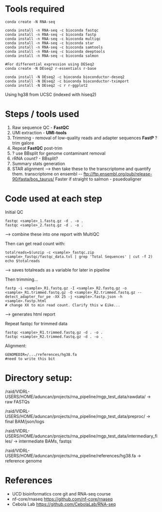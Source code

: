 # Tools required
```
conda create -N RNA-seq

conda install -n RNA-seq -c bioconda fastqc
conda install -n RNA-seq -c bioconda fastp
conda install -n RNA-seq -c bioconda multiqc
conda install -n RNA-seq -c bioconda star
conda install -n RNA-seq -c bioconda samtools
conda install -n RNA-seq -c bioconda deeptools
conda install -n RNA-seq -c bioconda salmon

#For differential expression using DESeq2
conda create -N DEseq2 r-essentials r-base

conda install -N DEseq2 -c bioconda bioconductor-deseq2
conda install -N DEseq2 -c bioconda bioconductor-tximport 
conda install -N DEseq2 -c r r-ggplot2
```

Using hg38 from UCSC (indexed with hiseq2)

# Steps / tools used
1. Raw sequence QC - **FastQC**
2. UMI extraction - **UMI-tools**
3. Trimming - removal of low-quality reads and adapter sequences **FastP** ?trim galore
4. Repeat **FastQC** post-trim
5. ? use BBsplit for genome contaminant removal
6. rRNA count? - BBsplit?
7. Summary stats generation
8. STAR alignment --> then take these to the transcriptome and quantify them.  transcriptome on ensembl -- ftp://ftp.ensembl.org/pub/release-90/fasta/bos_taurus/
     Faster if straight to salmon - psuedoaligner

# Code used at each step

Initial QC
```
fastqc <sample>_1.fastq.gz -d . -o .
fastqc <sample>_2.fastq.gz -d . -o .
```


  --> combine these into one report with MultiQC


Then can get read count with:
```
totalreads=$(unzip -c <sample>_fastqc.zip <sample>_fastqc/fastqc_data.txt | grep 'Total Sequences' | cut -f 2)
echo $totalreads
```
  --> saves totalreads as a variable for later in pipeline


Then trimming...
```
fastp -i <sample>_R1.fastq.gz -I <sample>_R2.fastq.gz -o <sample>_R1.trimmed.fastq.gz -O <sample>_R2.trimmed.fastq.gz --detect_adapter_for_pe -XX 25 -j <sample>.fastp.json -h <sample>.fastp.html
# change XX to min read count. Clarify this w Eike...
```
  --> generates html report


Repeat fastqc for trimmed data
```
fastqc <sample>_R1.trimmed.fastq.gz -d . -o .
fastqc <sample>_R2.trimmed.fastq.gz -d . -o .
```


Alignment: 
```
GENOMEDIR=/.../references/hg38.fa
#need to write this bit
```



# Directory setup:
/raid/VIDRL-USERS/HOME/aduncan/projects/rna_pipeline/mgp_test_data/rawdata/ 
→ raw FASTQs

/raid/VIDRL-USERS/HOME/aduncan/projects/rna_pipeline/mgp_test_data/preproc/ 
→ final BAM/json/logs

/raid/VIDRL-USERS/HOME/aduncan/projects/rna_pipeline/mgp_test_data/intermediary_files/ 
→ intermediate BAMs, fastqs

/raid/VIDRL-USERS/HOME/aduncan/projects/rna_pipeline/references/hg38.fa 
→ reference genome


# References
- UCD bioinformatics core git and RNA-seq course
- nf-core/rnaseq https://github.com/nf-core/rnaseq
- Cebola Lab https://github.com/CebolaLab/RNA-seq
